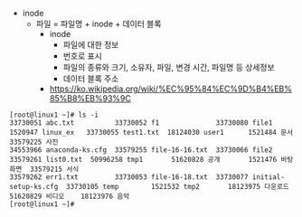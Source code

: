 * inode
  * 파일 = 파일명 + inode + 데이터 블록
    * inode
      * 파일에 대한 정보
      * 번호로 표시
      * 파일의 종류와 크기, 소유자, 파일, 변경 시간, 파일명 등 상세정보
      * 데이터 블록 주소
    * https://ko.wikipedia.org/wiki/%EC%95%84%EC%9D%B4%EB%85%B8%EB%93%9C 

```shell
[root@linux1 ~]# ls -i
33730051 abc.txt          33730052 f1              33730080 file1                  1520947 linux_ex   33730055 test1.txt  18124030 user1      1521484 문서      33579225 사진
34553966 anaconda-ks.cfg  33579255 file-16-16.txt  33730066 file2                 33579261 list0.txt  50996258 tmp1       51620828 공개       1521476 바탕화면  33579215 서식
33579262 err1.txt         33730053 file-16-18.txt  33730077 initial-setup-ks.cfg  33730105 temp        1521532 tmp2       18123975 다운로드  51620829 비디오    18123976 음악
[root@linux1 ~]# 
```